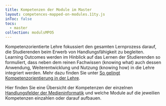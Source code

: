 ```yaml
---
title: Kompetenzen der Module im Master
layout: competences-mapped-on-modules.11ty.js
inToc: false
tocs:
  - master
collection: modulsMPO5
---
```


Kompetenzorientierte Lehre fokussiert den gesamten Lernprozess darauf, die Studierenden beim Erwerb von Handlungsfähigkeit zu begleiten. Learning Outcomes werden im Hinblick auf das Lernen der Studierenden so formuliert, dass neben dem reinen Fachwissen (knowing what) auch dessen Anwendung, Weiterentwicklung und Nutzung (knowing how) in die Lehre integriert werden. Mehr dazu finden Sie unter [So gelingt Kompetenzorientierung in der Lehre](https://lehrpfade.th-koeln.de/so-gelingt-kompetenzorientierung-in-der-lehre/#was-ist-ein-hybrides-prasenzseminar).

Hier finden Sie eine Übersicht der Kompetenzen der einzelnen [Handlungsfelder der Medieninformatik](/handlungsfelder) und welche Module auf die jeweilien Kompetenzen einzahlen oder darauf aufbauen.